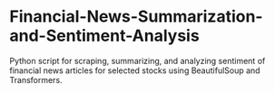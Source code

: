 # Financial-News-Summarization-and-Sentiment-Analysis
Python script for scraping, summarizing, and analyzing sentiment of financial news articles for selected stocks using BeautifulSoup and Transformers.
